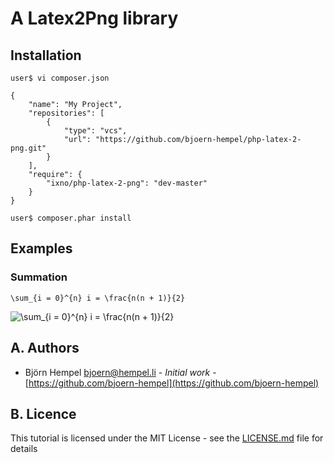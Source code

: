 # A Latex2Png library

## Installation

```
user$ vi composer.json
```

```
{
    "name": "My Project",
    "repositories": [
        {
            "type": "vcs",
            "url": "https://github.com/bjoern-hempel/php-latex-2-png.git"
        }
    ],
    "require": {
        "ixno/php-latex-2-png": "dev-master"
    }
}
```

```
user$ composer.phar install
```

## Examples

### Summation

```
\sum_{i = 0}^{n} i = \frac{n(n + 1)}{2}
```

![\sum_{i = 0}^{n} i = \frac{n(n + 1)}{2}](https://latex.ixno.de/?r=150&f=\sum_{i%20=%200}^{n}%20i%20=%20\frac{n(n%20%2B%201)}{2})


## A. Authors

* Björn Hempel <bjoern@hempel.li> - _Initial work_ - [https://github.com/bjoern-hempel](https://github.com/bjoern-hempel)

## B. Licence

This tutorial is licensed under the MIT License - see the [LICENSE.md](/LICENSE.md) file for details
